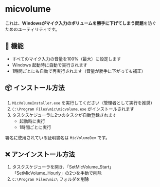 # micvolume

これは、**Windowsがマイク入力のボリュームを勝手に下げてしまう問題**を防ぐためのユーティリティです。

## 🧩 機能

- すべてのマイク入力の音量を100%（最大）に設定します
- Windows 起動時に自動で実行されます
- 1時間ごとにも自動で再実行されます（音量が勝手に下がっても補正）

## 📦 インストール方法

1. `MicVolumeInstaller.exe` を実行してください（管理者として実行を推奨）
2. `C:\Program Files\mic\micvolume.exe` がインストールされます
3. タスクスケジューラに2つのタスクが自動登録されます
   - 起動時に実行
   - 1時間ごとに実行

署名に使用されている証明書名は `MicVolumeDev` です。

## ❌ アンインストール方法

1. タスクスケジューラを開き、「SetMicVolume_Start」「SetMicVolume_Hourly」の2つを手動で削除
2. `C:\Program Files\mic\` フォルダを削除

